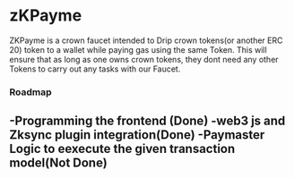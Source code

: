 # zKPayme

ZKPayme is a crown faucet intended to Drip crown tokens(or another ERC 20) token to a wallet while paying gas using the same Token.
This will ensure that as long as one owns crown tokens, they dont need any other Tokens to carry out any tasks with our Faucet.

### Roadmap
-Programming the frontend (Done)
-web3 js and Zksync plugin integration(Done)
-Paymaster Logic to eexecute the given transaction model(Not Done)
-

